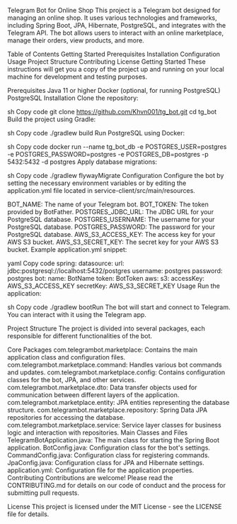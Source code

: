 Telegram Bot for Online Shop
This project is a Telegram bot designed for managing an online shop. It uses various technologies and frameworks, including Spring Boot, JPA, Hibernate, PostgreSQL, and integrates with the Telegram API. The bot allows users to interact with an online marketplace, manage their orders, view products, and more.

Table of Contents
Getting Started
Prerequisites
Installation
Configuration
Usage
Project Structure
Contributing
License
Getting Started
These instructions will get you a copy of the project up and running on your local machine for development and testing purposes.

Prerequisites
Java 11 or higher
Docker (optional, for running PostgreSQL)
PostgreSQL
Installation
Clone the repository:

sh
Copy code
git clone https://github.com/Khvn001/tg_bot.git
cd tg_bot
Build the project using Gradle:

sh
Copy code
./gradlew build
Run PostgreSQL using Docker:

sh
Copy code
docker run --name tg_bot_db -e POSTGRES_USER=postgres -e POSTGRES_PASSWORD=postgres -e POSTGRES_DB=postgres -p 5432:5432 -d postgres
Apply database migrations:

sh
Copy code
./gradlew flywayMigrate
Configuration
Configure the bot by setting the necessary environment variables or by editing the application.yml file located in service-client/src/main/resources.

BOT_NAME: The name of your Telegram bot.
BOT_TOKEN: The token provided by BotFather.
POSTGRES_JDBC_URL: The JDBC URL for your PostgreSQL database.
POSTGRES_USERNAME: The username for your PostgreSQL database.
POSTGRES_PASSWORD: The password for your PostgreSQL database.
AWS_S3_ACCESS_KEY: The access key for your AWS S3 bucket.
AWS_S3_SECRET_KEY: The secret key for your AWS S3 bucket.
Example application.yml snippet:

yaml
Copy code
spring:
datasource:
url: jdbc:postgresql://localhost:5432/postgres
username: postgres
password: postgres
bot:
name: BotName
token: BotToken
aws:
s3:
accessKey: AWS_S3_ACCESS_KEY
secretKey: AWS_S3_SECRET_KEY
Usage
Run the application:

sh
Copy code
./gradlew bootRun
The bot will start and connect to Telegram. You can interact with it using the Telegram app.

Project Structure
The project is divided into several packages, each responsible for different functionalities of the bot.

Core Packages
com.telegrambot.marketplace: Contains the main application class and configuration files.
com.telegrambot.marketplace.command: Handles various bot commands and updates.
com.telegrambot.marketplace.config: Contains configuration classes for the bot, JPA, and other services.
com.telegrambot.marketplace.dto: Data transfer objects used for communication between different layers of the application.
com.telegrambot.marketplace.entity: JPA entities representing the database structure.
com.telegrambot.marketplace.repository: Spring Data JPA repositories for accessing the database.
com.telegrambot.marketplace.service: Service layer classes for business logic and interaction with repositories.
Main Classes and Files
TelegramBotApplication.java: The main class for starting the Spring Boot application.
BotConfig.java: Configuration class for the bot's settings.
CommandConfig.java: Configuration class for registering commands.
JpaConfig.java: Configuration class for JPA and Hibernate settings.
application.yml: Configuration file for the application properties.
Contributing
Contributions are welcome! Please read the CONTRIBUTING.md for details on our code of conduct and the process for submitting pull requests.

License
This project is licensed under the MIT License - see the LICENSE file for details.

